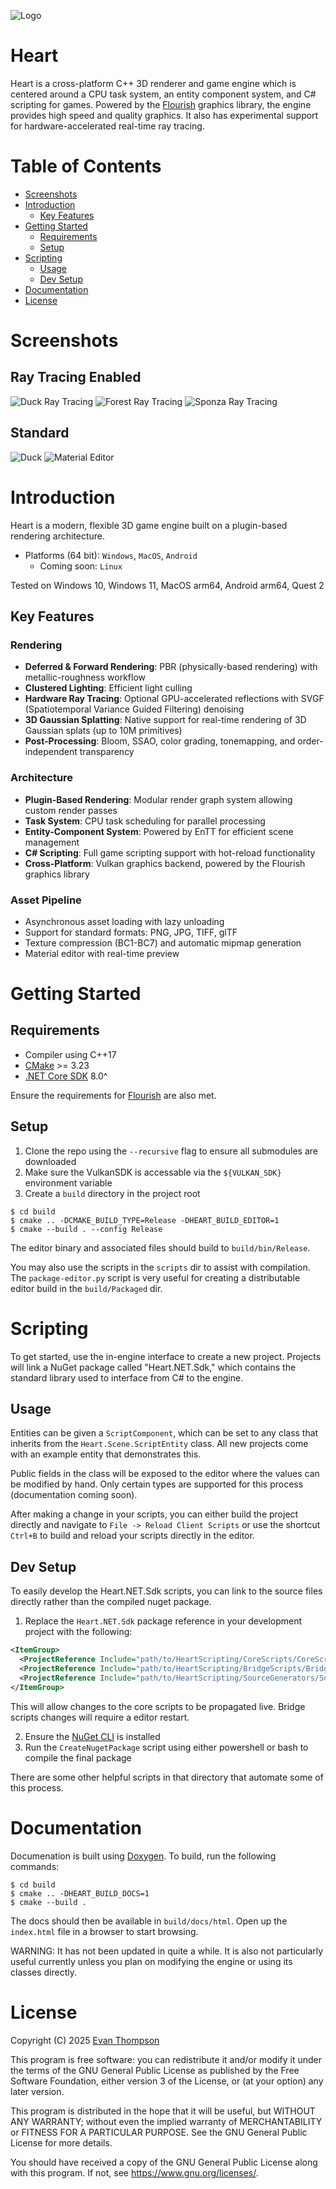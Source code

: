 ![Logo](https://raw.githubusercontent.com/TheApplePieGod/Heart/9fe3deb4328aec3de7c1d669e7117341dfab88f3/images/logo.png)

# Heart

Heart is a cross-platform C++ 3D renderer and game engine which is centered around a CPU task system, an entity component system, and C# scripting for games. Powered by the [Flourish](https://github.com/TheApplePieGod/flourish) graphics library, the engine provides high speed and quality graphics. It also has experimental support for hardware-accelerated real-time ray tracing.

<!--
@cond TURN_OFF_DOXYGEN
-->

# Table of Contents

- [Screenshots](#Screenshots)
- [Introduction](#Introduction)
    - [Key Features](#Key-Features)
- [Getting Started](#Getting-Started)
    - [Requirements](#Requirements)
    - [Setup](#Setup)
- [Scripting](#Scripting)
    - [Usage](#Usage)
    - [Dev Setup](#Dev-Setup)
- [Documentation](#Documentation)
- [License](#License)

# Screenshots

## Ray Tracing Enabled

![Duck Ray Tracing](https://raw.githubusercontent.com/TheApplePieGod/Heart/main/images/duck-rays.webp)
![Forest Ray Tracing](https://raw.githubusercontent.com/TheApplePieGod/Heart/main/images/rays-2.webp)
![Sponza Ray Tracing](https://raw.githubusercontent.com/TheApplePieGod/Heart/main/images/rays-3.webp)

## Standard

![Duck](https://raw.githubusercontent.com/TheApplePieGod/Heart/main/images/duck-norays.webp)
![Material Editor](https://raw.githubusercontent.com/TheApplePieGod/Heart/main/images/material-editor.webp)

<!--
@endcond TURN_OFF_DOXYGEN
-->

# Introduction

Heart is a modern, flexible 3D game engine built on a plugin-based rendering architecture.

- Platforms (64 bit): `Windows`, `MacOS`, `Android`
    - Coming soon: `Linux`

Tested on Windows 10, Windows 11, MacOS arm64, Android arm64, Quest 2

## Key Features

### Rendering
- **Deferred & Forward Rendering**: PBR (physically-based rendering) with metallic-roughness workflow
- **Clustered Lighting**: Efficient light culling
- **Hardware Ray Tracing**: Optional GPU-accelerated reflections with SVGF (Spatiotemporal Variance Guided Filtering) denoising
- **3D Gaussian Splatting**: Native support for real-time rendering of 3D Gaussian splats (up to 10M primitives)
- **Post-Processing**: Bloom, SSAO, color grading, tonemapping, and order-independent transparency

### Architecture
- **Plugin-Based Rendering**: Modular render graph system allowing custom render passes
- **Task System**: CPU task scheduling for parallel processing
- **Entity-Component System**: Powered by EnTT for efficient scene management
- **C# Scripting**: Full game scripting support with hot-reload functionality
- **Cross-Platform**: Vulkan graphics backend, powered by the Flourish graphics library

### Asset Pipeline
- Asynchronous asset loading with lazy unloading
- Support for standard formats: PNG, JPG, TIFF, glTF
- Texture compression (BC1-BC7) and automatic mipmap generation
- Material editor with real-time preview

# Getting Started

## Requirements

- Compiler using C++17
- [CMake](https://cmake.org/download/) >= 3.23
- [.NET Core SDK](https://dotnet.microsoft.com/en-us/download/dotnet) 8.0^

Ensure the requirements for [Flourish](https://github.com/TheApplePieGod/flourish#requirements) are also met.

## Setup

1. Clone the repo using the `--recursive` flag to ensure all submodules are downloaded
2. Make sure the VulkanSDK is accessable via the `${VULKAN_SDK}` environment variable
3. Create a `build` directory in the project root

```
$ cd build
$ cmake .. -DCMAKE_BUILD_TYPE=Release -DHEART_BUILD_EDITOR=1
$ cmake --build . --config Release
```

The editor binary and associated files should build to `build/bin/Release`.

You may also use the scripts in the `scripts` dir to assist with compilation. The `package-editor.py` script is very useful for creating a distributable editor build in the `build/Packaged` dir.

# Scripting

To get started, use the in-engine interface to create a new project. Projects will link a NuGet package called "Heart.NET.Sdk," which contains the standard library used to interface from C# to the engine.

## Usage

Entities can be given a `ScriptComponent`, which can be set to any class that inherits from the `Heart.Scene.ScriptEntity` class. All new projects come with an example entity that demonstrates this. 

Public fields in the class will be exposed to the editor where the values can be modified by hand. Only certain types are supported for this process (documentation coming soon).

After making a change in your scripts, you can either build the project directly and navigate to `File -> Reload Client Scripts` or use the shortcut `Ctrl+B` to build and reload your scripts directly in the editor.

## Dev Setup

To easily develop the Heart.NET.Sdk scripts, you can link to the source files directly rather than the compiled nuget package.

1. Replace the `Heart.NET.Sdk` package reference in your development project with the following:
```xml
<ItemGroup>
  <ProjectReference Include="path/to/HeartScripting/CoreScripts/CoreScripts.csproj" />
  <ProjectReference Include="path/to/HeartScripting/BridgeScripts/BridgeScripts.csproj" />
  <ProjectReference Include="path/to/HeartScripting/SourceGenerators/SourceGenerators.csproj" OutputItemType="Analyzer" ReferenceOutputAssembly="false" />
</ItemGroup>
```
This will allow changes to the core scripts to be propagated live. Bridge scripts changes will require a editor restart.

2. Ensure the [NuGet CLI](https://docs.microsoft.com/en-us/nuget/reference/nuget-exe-cli-reference) is installed
3. Run the `CreateNugetPackage` script using either powershell or bash to compile the final package

There are some other helpful scripts in that directory that automate some of this process.


# Documentation

Documenation is built using [Doxygen](https://www.doxygen.nl/). To build, run the following commands:
```
$ cd build
$ cmake .. -DHEART_BUILD_DOCS=1
$ cmake --build .
```

The docs should then be available in `build/docs/html`. Open up the `index.html` file in a browser to start browsing.

WARNING: It has not been updated in quite a while. It is also not particularly useful currently unless you plan on modifying the engine or using its classes directly.

# License

Copyright (C) 2025 [Evan Thompson](https://evanthompson.site/)

This program is free software: you can redistribute it and/or modify
it under the terms of the GNU General Public License as published by
the Free Software Foundation, either version 3 of the License, or
(at your option) any later version.

This program is distributed in the hope that it will be useful,
but WITHOUT ANY WARRANTY; without even the implied warranty of
MERCHANTABILITY or FITNESS FOR A PARTICULAR PURPOSE.  See the
GNU General Public License for more details.

You should have received a copy of the GNU General Public License
along with this program.  If not, see <https://www.gnu.org/licenses/>.
